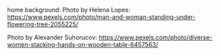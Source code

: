 home background: Photo by Helena Lopes: https://www.pexels.com/photo/man-and-woman-standing-under-flowering-tree-2055225/

Photo by Alexander Suhorucov: https://www.pexels.com/photo/diverse-women-stacking-hands-on-wooden-table-6457563/
